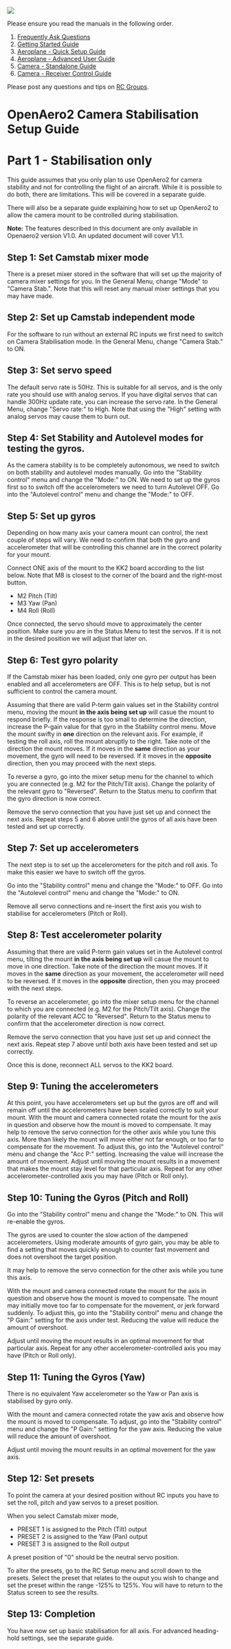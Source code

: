 [![](http://i.imgur.com/uaRIu.png)](https://sites.google.com/site/openaerowiki/home)

Please ensure you read the manuals in the following order.

  1. [Frequently Ask Questions](OpenAero2_FAQ.md)
  1. [Getting Started Guide](OpenAero2_Getting_Started.md)
  1. [Aeroplane - Quick Setup Guide](OpenAero2_UserGuide_V1.md)
  1. [Aeroplane - Advanced User Guide](OpenAero2_Adv_UserGuide_V1.md)
  1. [Camera - Standalone Guide](OpenAero2_CamStab_Setup_Part_1.md)
  1. [Camera - Receiver Control Guide](OpenAero2_CamStab_Setup_Part_2.md)

Please post any questions and tips on [RC Groups](http://www.rcgroups.com/forums/showthread.php?t=1708175).

# OpenAero2 Camera Stabilisation Setup Guide #
# Part 1 - Stabilisation only #

This guide assumes that you only plan to use OpenAero2 for camera stability and not for controlling the flight of an aircraft.
While it is possible to do both, there are limitations. This will be covered in a separate guide.

There will also be a separate guide explaining how to set up OpenAero2 to allow the camera mount to be controlled during stabilisation.

**Note:** The features described in this document are only available in Openaero2 version V1.0. An updated document will cover V1.1.

## Step 1: Set Camstab mixer mode ##

There is a preset mixer stored in the software that will set up the majority of camera mixer settings for you.
In the General Menu, change "Mode" to "Camera Stab.".
Note that this will reset any manual mixer settings that you may have made.

## Step 2: Set up Camstab independent mode ##

For the software to run without an external RC inputs we first need to switch on Camera Stabilisation mode.
In the General Menu, change "Camera Stab." to ON.

## Step 3: Set servo speed ##

The default servo rate is 50Hz. This is suitable for all servos, and is the only rate you should use with analog servos.
If you have digital servos that can handle 300Hz update rate, you can increase the servo rate.
In the General Menu, change "Servo rate:" to High.
Note that using the "High" setting with analog servos may cause them to burn out.

## Step 4: Set Stability and Autolevel modes for testing the gyros. ##

As the camera stability is to be completely autonomous, we need to switch on both stability and autolevel modes manually.
Go into the "Stability control" menu and change the "Mode:" to ON.
We need to set up the gyros first so to switch off the accelerometers we need to turn Autolevel OFF.
Go into the "Autolevel control" menu and change the "Mode:" to OFF.


## Step 5: Set up gyros ##

Depending on how many axis your camera mount can control, the next couple of steps will vary.
We need to confirm that both the gyro and accelerometer that will be controlling this channel are in the correct polarity for your mount.

Connect ONE axis of the mount to the KK2 board according to the list below.
Note that M8 is closest to the corner of the board and the right-most button.

  * M2 Pitch (Tilt)
  * M3 Yaw	(Pan)
  * M4 Roll (Roll)

Once connected, the servo should move to approximately the center position.
Make sure you are in the Status Menu to test the servos.
If it is not in the desired position we will adjust that later on.

## Step 6: Test gyro polarity ##

If the Camstab mixer has been loaded, only one gyro per output has been enabled and all accelerometers are OFF.
This is to help setup, but is not sufficient to control the camera mount.

Assuming that there are valid P-term gain values set in the Stability control menu, moving the mount **in the axis being set up** will casue the mount to respond briefly. If the response is too small to determine the direction, increase the P-gain value for that gyro in the Stability control menu.
Move the mount swifty in **one** direction on the relevant axis. For example, if testing the roll axis, roll the mount abruptly to the right.
Take note of the direction the mount moves. If it moves in the **same** direction as your movement, the gyro will need to be reversed. If it moves in the **opposite** direction, then you may proceed with the next steps.

To reverse a gyro, go into the mixer setup menu for the channel to which you are connected (e.g. M2 for the Pitch/Tilt axis).
Change the polarity of the relevant gyro to "Reversed".
Return to the Status menu to confirm that the gyro direction is now correct.

Remove the servo connection that you have just set up and connect the next axis.
Repeat steps 5 and 6 above until the gyros of all axis have been tested and set up correctly.


## Step 7: Set up accelerometers ##

The next step is to set up the accelerometers for the pitch and roll axis.
To make this easier we have to switch off the gyros.

Go into the "Stability control" menu and change the "Mode:" to OFF.
Go into the "Autolevel control" menu and change the "Mode:" to ON.

Remove all servo connections and re-insert the first axis you wish to stabilise for accelerometers (Pitch or Roll).


## Step 8: Test accelerometer polarity ##

Assuming that there are valid P-term gain values set in the Autolevel control menu, tilting the mount **in the axis being set up** will casue the mount to move in one direction.
Take note of the direction the mount moves. If it moves in the **same** direction as your movement, the accelerometer will need to be reversed. If it moves in the **opposite** direction, then you may proceed with the next steps.

To reverse an accelerometer, go into the mixer setup menu for the channel to which you are connected (e.g. M2 for the Pitch/Tilt axis).
Change the polarity of the relevant ACC to "Reversed".
Return to the Status menu to confirm that the accelerometer direction is now correct.

Remove the servo connection that you have just set up and connect the next axis.
Repeat step 7 above until both axis have been tested and set up correctly.

Once this is done, reconnect ALL servos to the KK2 board.

## Step 9: Tuning the accelerometers ##

At this point, you have accelerometers set up but the gyros are off and will remain off until the accelerometers have been scaled correctly to suit your mount.
With the mount and camera connected rotate the mount for the axis in question and observe how the mount is moved to compensate.
It may help to remove the servo connection for the other axis while you tune this axis.
More than likely the mount will move either not far enough, or too far to compensate for the movement.
To adjust this, go into the "Autolevel control" menu and change the "Acc P:" setting.
Increasing the value will increase the amount of movement.
Adjust until moving the mount results in a movement that makes the mount stay level for that particular axis.
Repeat for any other accelerometer-controlled axis you may have (Pitch or Roll only).

## Step 10: Tuning the Gyros (Pitch and Roll) ##

Go into the "Stability control" menu and change the "Mode:" to ON.
This will re-enable the gyros.

The gyros are used to counter the slow action of the dampened accelerometers.
Using moderate amounts of gyro gain, you may be able to find a setting that moves quickly enough to counter fast movement and does not overshoot the target position.

It may help to remove the servo connection for the other axis while you tune this axis.

With the mount and camera connected rotate the mount for the axis in question and observe how the mount is moved to compensate.
The mount may initially move too far to compensate for the movement, or jerk forward suddenly.
To adjust this, go into the "Stability control" menu and change the "P Gain:" setting for the axis under test.
Reducing the value will reduce the amount of overshoot.

Adjust until moving the mount results in an optimal movement for that particular axis.
Repeat for any other accelerometer-controlled axis you may have (Pitch or Roll only).


## Step 11: Tuning the Gyros (Yaw) ##

There is no equivalent Yaw accelerometer so the Yaw or Pan axis is stabilised by gyro only.

With the mount and camera connected rotate the yaw axis and observe how the mount is moved to compensate.
To adjust, go into the "Stability control" menu and change the "P Gain:" setting for the yaw axis.
Reducing the value will reduce the amount of overshoot.

Adjust until moving the mount results in an optimal movement for the yaw axis.


## Step 12: Set presets ##

To point the camera at your desired position without RC inputs you have to set the roll, pitch and yaw servos to a preset position.

When you select Camstab mixer mode,
  * PRESET 1 is assigned to the Pitch (Tilt) output
  * PRESET 2 is assigned to the Yaw (Pan) output
  * PRESET 3 is assigned to the Roll output

A preset position of "0" should be the neutral servo position.

To alter the presets, go to the RC Setup menu and scroll down to the presets.
Select the preset that relates to the ouput you wish to change and set the preset within the range -125% to 125%.
You will have to return to the Status screen to see the results.


## Step 13: Completion ##

You have now set up basic stabilisation for all axis.
For advanced heading-hold settings, see the separate guide.